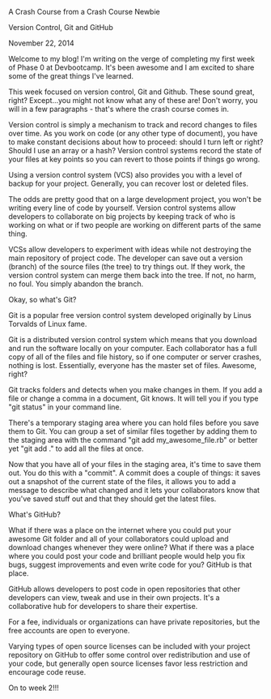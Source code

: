 A Crash Course from a Crash Course Newbie

Version Control, Git and GitHub

November 22, 2014

Welcome to my blog! I'm writing on the verge of completing my first week of Phase 0 at Devbootcamp. It's been awesome and I am excited to share some of the great things I've learned.

This week focused on version control, Git and Github. These sound great, right? Except...you might not know what any of these are! Don't worry, you will in a few paragraphs - that's where the crash course comes in.

Version control is simply a mechanism to track and record changes to files over time. As you work on code (or any other type of document), you have to make constant decisions about how to proceed: should I turn left or right? Should I use an array or a hash? Version control systems record the state of your files at key points so you can revert to those points if things go wrong.

Using a version control system (VCS) also provides you with a level of backup for your project. Generally, you can recover lost or deleted files.

The odds are pretty good that on a large development project, you won't be writing every line of code by yourself. Version control systems allow developers to collaborate on big projects by keeping track of who is working on what or if two people are working on different parts of the same thing.

VCSs allow developers to experiment with ideas while not destroying the main repository of project code. The developer can save out a version (branch) of the source files (the tree) to try things out. If they work, the version control system can merge them back into the tree.  If not, no harm, no foul. You simply abandon the branch.

Okay, so what's Git?

Git is a popular free version control system developed originally by Linus Torvalds of Linux fame.

Git is a distributed version control system which means that you download and run the software locally on your computer. Each collaborator has a full copy of all of the files and file history, so if one computer or server crashes, nothing is lost. Essentially, everyone has the master set of files. Awesome, right?

Git tracks folders and detects when you make changes in them. If you add a file or change a comma in a document, Git knows. It will tell you if you type "git status" in your command line.

There's a temporary staging area where you can hold files before you save them to Git. You can group a set of similar files together by adding them to the staging area with the command "git add my_awesome_file.rb" or better yet "git add ." to add all the files at once.

Now that you have all of your files in the staging area, it's time to save them out. You do this with a "commit". A commit does a couple of things: it saves out a snapshot of the current state of the files, it allows you to add a message to describe what changed and it lets your collaborators know that you've saved stuff out and that they should get the latest files.

What's GitHub?

What if there was a place on the internet where you could put your awesome Git folder and all of your collaborators could upload and download changes whenever they were online? What if there was a place where you could post your code and brilliant people would help you fix bugs, suggest improvements and even write code for you? GitHub is that place.

GitHub allows developers to post code in open repositories that other developers can view, tweak and use in their own projects. It's a collaborative hub for developers to share their expertise.

For a fee, individuals or organizations can have private repositories, but the free accounts are open to everyone.

Varying types of open source licenses can be included with your project repository on GitHub to offer some control over redistribution and use of your code, but generally open source licenses favor less restriction and encourage code reuse.

On to week 2!!!